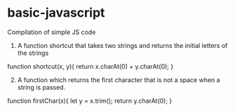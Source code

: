 # basic-javascript
Compilation of simple JS code

1. A function shortcut that takes two strings and returns the initial letters of the strings

function shortcut(x, y){
 return x.charAt(0) + y.charAt(0);
}

2. A function which returns the first character that is not a space when a string is passed.

function firstChar(x){
 let y = x.trim();
 return y.charAt(0);
}




